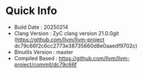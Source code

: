 # Quick Info
* Build Date : 20250214
* Clang Version : ZyC clang version 21.0.0git (https://github.com/llvm/llvm-project dc79c66f2c6cc2773e38735660d8e0aaedf9702c)
* Binutils Version : master
* Compiled Based : https://github.com/llvm/llvm-project/commit/dc79c66f

